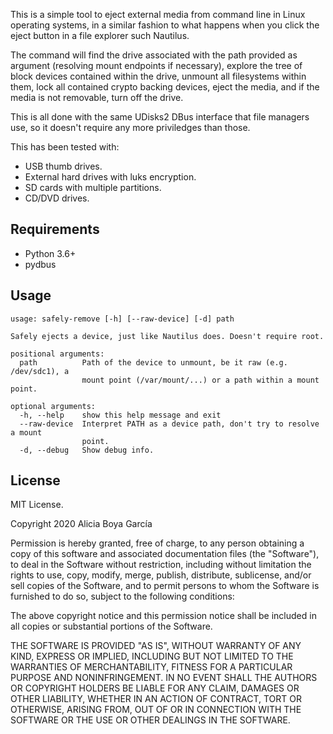 This is a simple tool to eject external media from command line in Linux operating systems, in a similar fashion to what happens when you click the eject button in a file explorer such Nautilus.

The command will find the drive associated with the path provided as argument (resolving mount endpoints if necessary), explore the tree of block devices contained within the drive, unmount all filesystems within them, lock all contained crypto backing devices, eject the media, and if the media is not removable, turn off the drive.

This is all done with the same UDisks2 DBus interface that file managers use, so it doesn't require any more priviledges than those.

This has been tested with:

* USB thumb drives.
* External hard drives with luks encryption.
* SD cards with multiple partitions.
* CD/DVD drives.

## Requirements

 * Python 3.6+
 * pydbus

## Usage

```
usage: safely-remove [-h] [--raw-device] [-d] path

Safely ejects a device, just like Nautilus does. Doesn't require root.

positional arguments:
  path          Path of the device to unmount, be it raw (e.g. /dev/sdc1), a
                mount point (/var/mount/...) or a path within a mount point.

optional arguments:
  -h, --help    show this help message and exit
  --raw-device  Interpret PATH as a device path, don't try to resolve a mount
                point.
  -d, --debug   Show debug info.
```

## License

MIT License.

Copyright 2020 Alicia Boya García

Permission is hereby granted, free of charge, to any person obtaining a copy of this software and associated documentation files (the "Software"), to deal in the Software without restriction, including without limitation the rights to use, copy, modify, merge, publish, distribute, sublicense, and/or sell copies of the Software, and to permit persons to whom the Software is furnished to do so, subject to the following conditions:

The above copyright notice and this permission notice shall be included in all copies or substantial portions of the Software.

THE SOFTWARE IS PROVIDED "AS IS", WITHOUT WARRANTY OF ANY KIND, EXPRESS OR IMPLIED, INCLUDING BUT NOT LIMITED TO THE WARRANTIES OF MERCHANTABILITY, FITNESS FOR A PARTICULAR PURPOSE AND NONINFRINGEMENT. IN NO EVENT SHALL THE AUTHORS OR COPYRIGHT HOLDERS BE LIABLE FOR ANY CLAIM, DAMAGES OR OTHER LIABILITY, WHETHER IN AN ACTION OF CONTRACT, TORT OR OTHERWISE, ARISING FROM, OUT OF OR IN CONNECTION WITH THE SOFTWARE OR THE USE OR OTHER DEALINGS IN THE SOFTWARE.
